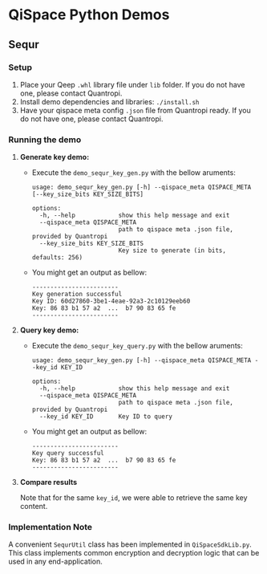 # QiSpace Python Demos

## Sequr

### Setup
  1. Place your Qeep `.whl` library file under `lib` folder. If you do not have one, please contact Quantropi.
  1. Install demo dependencies and libraries: `./install.sh`
  1. Have your qispace meta config `.json` file from Quantropi ready. If you do not have one, please contact Quantropi.

### Running the demo

  1. **Generate key demo:**
      - Execute the `demo_sequr_key_gen.py` with the bellow aruments:
        ```
        usage: demo_sequr_key_gen.py [-h] --qispace_meta QISPACE_META [--key_size_bits KEY_SIZE_BITS]

        options:
          -h, --help            show this help message and exit
          --qispace_meta QISPACE_META
                                path to qispace meta .json file, provided by Quantropi
          --key_size_bits KEY_SIZE_BITS
                                Key size to generate (in bits, defaults: 256)
        ```
      - You might get an output as bellow:
        ```
        ------------------------
        Key generation successful
        Key ID: 60d27860-3be1-4eae-92a3-2c10129eeb60
        Key: 86 83 b1 57 a2  ...  b7 90 83 65 fe
        ------------------------
        ```
  1. **Query key demo:**
      - Execute the `demo_sequr_key_query.py` with the bellow aruments:
        ```
        usage: demo_sequr_key_gen.py [-h] --qispace_meta QISPACE_META --key_id KEY_ID

        options:
          -h, --help            show this help message and exit
          --qispace_meta QISPACE_META
                                path to qispace meta .json file, provided by Quantropi
          --key_id KEY_ID       Key ID to query
        ```
      - You might get an output as bellow:
        ```
        ------------------------
        Key query successful
        Key: 86 83 b1 57 a2  ...  b7 90 83 65 fe
        ------------------------
        ```
  1. **Compare results**

      Note that for the same `key_id`, we were able to retrieve the same key content.

### Implementation Note
A convenient `SequrUtil` class has been implemented in `QiSpaceSdkLib.py`. This class implements common encryption and decryption logic that can be used in any end-application.
